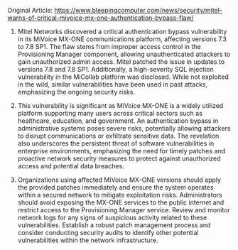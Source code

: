 Original Article: https://www.bleepingcomputer.com/news/security/mitel-warns-of-critical-mivoice-mx-one-authentication-bypass-flaw/

1) Mitel Networks discovered a critical authentication bypass vulnerability in its MiVoice MX-ONE communications platform, affecting versions 7.3 to 7.8 SP1. The flaw stems from improper access control in the Provisioning Manager component, allowing unauthenticated attackers to gain unauthorized admin access. Mitel patched the issue in updates to versions 7.8 and 7.8 SP1. Additionally, a high-severity SQL injection vulnerability in the MiCollab platform was disclosed. While not exploited in the wild, similar vulnerabilities have been used in past attacks, emphasizing the ongoing security risks.

2) This vulnerability is significant as MiVoice MX-ONE is a widely utilized platform supporting many users across critical sectors such as healthcare, education, and government. An authentication bypass in administrative systems poses severe risks, potentially allowing attackers to disrupt communications or exfiltrate sensitive data. The revelation also underscores the persistent threat of software vulnerabilities in enterprise environments, emphasizing the need for timely patches and proactive network security measures to protect against unauthorized access and potential data breaches.

3) Organizations using affected MiVoice MX-ONE versions should apply the provided patches immediately and ensure the system operates within a secured network to mitigate exploitation risks. Administrators should avoid exposing the MX-ONE services to the public internet and restrict access to the Provisioning Manager service. Review and monitor network logs for any signs of suspicious activity related to these vulnerabilities. Establish a robust patch management process and consider conducting security audits to identify other potential vulnerabilities within the network infrastructure.
